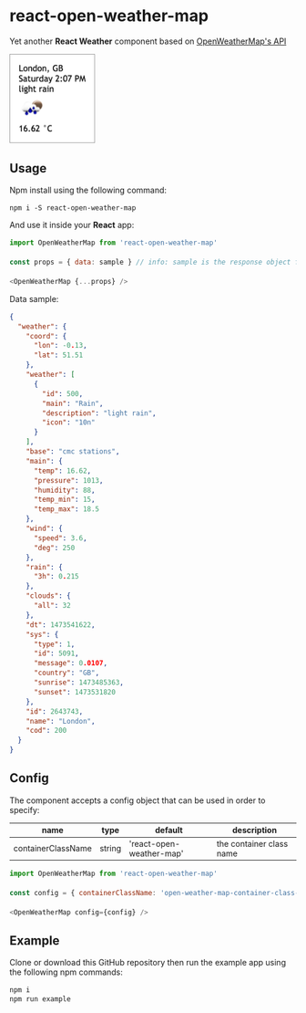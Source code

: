 # react-open-weather-map

Yet another **React Weather** component based on [OpenWeatherMap's API](http://openweathermap.org/current)

<img src="./example.png" alt="example" style="width: 150px;"/>

## Usage

Npm install using the following command:

```
npm i -S react-open-weather-map
```

And use it inside your **React** app:

```javascript
import OpenWeatherMap from 'react-open-weather-map'

const props = { data: sample } // info: sample is the response object from the OpenWeatherMap's API

<OpenWeatherMap {...props} />
```

Data sample:

```json
{
  "weather": {
    "coord": {
      "lon": -0.13,
      "lat": 51.51
    },
    "weather": [
      {
        "id": 500,
        "main": "Rain",
        "description": "light rain",
        "icon": "10n"
      }
    ],
    "base": "cmc stations",
    "main": {
      "temp": 16.62,
      "pressure": 1013,
      "humidity": 88,
      "temp_min": 15,
      "temp_max": 18.5
    },
    "wind": {
      "speed": 3.6,
      "deg": 250
    },
    "rain": {
      "3h": 0.215
    },
    "clouds": {
      "all": 32
    },
    "dt": 1473541622,
    "sys": {
      "type": 1,
      "id": 5091,
      "message": 0.0107,
      "country": "GB",
      "sunrise": 1473485363,
      "sunset": 1473531820
    },
    "id": 2643743,
    "name": "London",
    "cod": 200
  }
}
```

## Config

The component accepts a config object that can be used in order to specify:

name | type | default | description
--- | --- | --- | ---
containerClassName | string | 'react-open-weather-map' | the container class name

```javascript
import OpenWeatherMap from 'react-open-weather-map'

const config = { containerClassName: 'open-weather-map-container-class-name' }

<OpenWeatherMap config={config} />
```

## Example

Clone or download this GitHub repository then run the example app using the following npm commands:

```
npm i
npm run example
```
